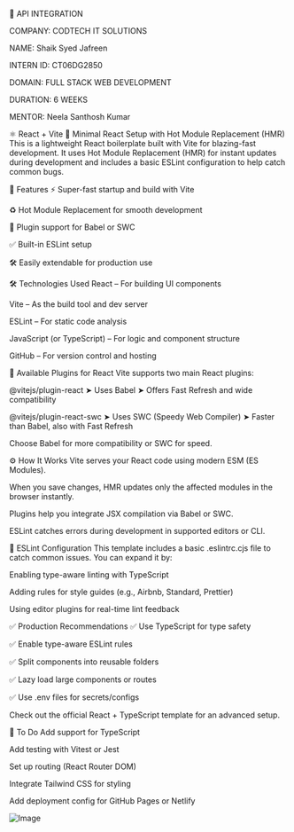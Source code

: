 🧩 API INTEGRATION

COMPANY: CODTECH IT SOLUTIONS

NAME: Shaik Syed Jafreen

INTERN ID: CT06DG2850

DOMAIN: FULL STACK WEB DEVELOPMENT

DURATION: 6 WEEKS

MENTOR: Neela Santhosh Kumar

⚛️ React + Vite
🚀 Minimal React Setup with Hot Module Replacement (HMR)
This is a lightweight React boilerplate built with Vite for blazing-fast development. It uses Hot Module Replacement (HMR) for instant updates during development and includes a basic ESLint configuration to help catch common bugs.

📌 Features
⚡ Super-fast startup and build with Vite

♻️ Hot Module Replacement for smooth development

🧩 Plugin support for Babel or SWC

✅ Built-in ESLint setup

🛠️ Easily extendable for production use

🛠️ Technologies Used
React – For building UI components

Vite – As the build tool and dev server

ESLint – For static code analysis

JavaScript (or TypeScript) – For logic and component structure

GitHub – For version control and hosting

🔌 Available Plugins for React
Vite supports two main React plugins:

@vitejs/plugin-react
➤ Uses Babel
➤ Offers Fast Refresh and wide compatibility

@vitejs/plugin-react-swc
➤ Uses SWC (Speedy Web Compiler)
➤ Faster than Babel, also with Fast Refresh

Choose Babel for more compatibility or SWC for speed.

⚙️ How It Works
Vite serves your React code using modern ESM (ES Modules).

When you save changes, HMR updates only the affected modules in the browser instantly.

Plugins help you integrate JSX compilation via Babel or SWC.

ESLint catches errors during development in supported editors or CLI.

🧹 ESLint Configuration
This template includes a basic .eslintrc.cjs file to catch common issues.
You can expand it by:

Enabling type-aware linting with TypeScript

Adding rules for style guides (e.g., Airbnb, Standard, Prettier)

Using editor plugins for real-time lint feedback

✅ Production Recommendations
✅ Use TypeScript for type safety

✅ Enable type-aware ESLint rules

✅ Split components into reusable folders

✅ Lazy load large components or routes

✅ Use .env files for secrets/configs

Check out the official React + TypeScript template for an advanced setup.

🚧 To Do
 Add support for TypeScript

 Add testing with Vitest or Jest

 Set up routing (React Router DOM)

 Integrate Tailwind CSS for styling

 Add deployment config for GitHub Pages or Netlify

![Image](https://github.com/user-attachments/assets/83c3f130-f3bf-4e10-81c1-87c264325be4)
